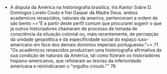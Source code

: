 - A disputa da América na historiografia brasílica, Iris Kantor
Sobre D. Domingos Loreto Couto e frei Gaspar da Madre Deus. ambos academicos renascidos, naturais da america, pertenceram a ordem de são bento
=="É a partir deste perfil comum que procurarei sugerir o que já outros historiadores chamaram de processo de tomada de consciência da situação colonial ou, mais recentemente, de percepção da unidade geopolítica e da especificidade social do espaço luso-americano em face dos demais domínios imperiais portugueses."== 71
"Os acadêmicos renascidos produziram uma historiografia afirmativa da sua condição de naturais da América, tal como fizeram os historiadores hispano-americanos, que refutaram as teorias da inferioridade americana e reivindicaram o "orgulho crioulo."" 76
